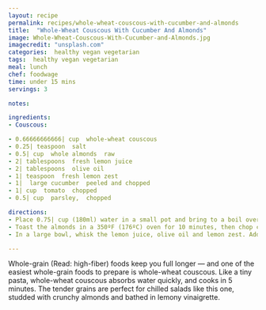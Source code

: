 ```yaml
---
layout: recipe
permalink: recipes/whole-wheat-couscous-with-cucumber-and-almonds
title:  "Whole-Wheat Couscous With Cucumber And Almonds"
image: Whole-Wheat-Couscous-With-Cucumber-and-Almonds.jpg
imagecredit: "unsplash.com"
categories:  healthy vegan vegetarian
tags:  healthy vegan vegetarian
meal: lunch
chef: foodwage
time: under 15 mins
servings: 3

notes:

ingredients:
- Couscous:

- 0.66666666666| cup  whole-wheat couscous
- 0.25| teaspoon  salt
- 0.5| cup  whole almonds  raw
- 2| tablespoons  fresh lemon juice
- 2| tablespoons  olive oil
- 1| teaspoon  fresh lemon zest
- 1|  large cucumber  peeled and chopped
- 1| cup  tomato  chopped
- 0.5| cup  parsley,  chopped

directions:
- Place 0.75| cup (180ml) water in a small pot and bring to a boil over high heat. Add the couscous and salt, stir, cover and remove from heat. Let stand for 5 minutes, then uncover and fluff the couscous. Let cool.
- Toast the almonds in a 350ºF (176ºC) oven for 10 minutes, then chop coarsely. Reserve.
- In a large bowl, whisk the lemon juice, olive oil and lemon zest. Add the cooled couscous, cucumber, tomatoes and parsley, and toss to mix. Add almonds just before serving.

---
```


Whole-grain (Read: high-fiber) foods keep you full longer — and one of the easiest whole-grain foods to prepare is whole-wheat couscous. Like a tiny pasta, whole-wheat couscous absorbs water quickly, and cooks in 5 minutes. The tender grains are perfect for chilled salads like this one, studded with crunchy almonds and bathed in lemony vinaigrette.